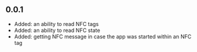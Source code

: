 ## 0.0.1

* Added: an ability to read NFC tags
* Added: an ability to read NFC state
* Added: getting NFC message in case the app was started within an NFC tag

